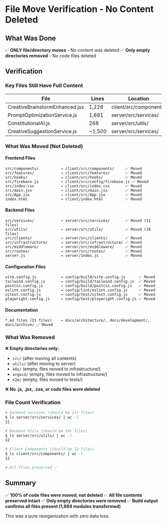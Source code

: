 # File Move Verification - No Content Deleted

## What Was Done

✅ **ONLY file/directory moves** - No content was deleted
✅ **Only empty directories removed** - No code files deleted

## Verification

### Key Files Still Have Full Content

| File | Lines | Location |
|------|-------|----------|
| CreativeBrainstormEnhanced.jsx | 1,228 | client/src/components/ |
| PromptOptimizationService.js | 1,881 | server/src/services/ |
| ConstitutionalAI.js | 268 | server/src/utils/ |
| CreativeSuggestionService.js | ~1,500 | server/src/services/ |

### What Was Moved (Not Deleted)

#### Frontend Files
```
src/components/          → client/src/components/     ✅ Moved
src/features/            → client/src/features/       ✅ Moved
src/hooks/               → client/src/hooks/          ✅ Moved
src/firebase.js          → client/src/config/firebase.js ✅ Moved
src/index.css            → client/src/index.css       ✅ Moved
src/main.jsx             → client/src/main.jsx        ✅ Moved
src/App.jsx              → client/src/App.jsx         ✅ Moved
index.html               → client/index.html          ✅ Moved
```

#### Backend Files
```
src/services/            → server/src/services/       ✅ Moved (11 files)
src/utils/               → server/src/utils/          ✅ Moved (10 files)
src/clients/             → server/src/clients/        ✅ Moved
src/infrastructure/      → server/src/infrastructure/ ✅ Moved
src/middleware/          → server/src/middleware/     ✅ Moved
src/routes/              → server/src/routes/         ✅ Moved
server.js                → server/index.js            ✅ Moved
```

#### Configuration Files
```
vite.config.js           → config/build/vite.config.js      ✅ Moved
tailwind.config.js       → config/build/tailwind.config.js  ✅ Moved
postcss.config.js        → config/build/postcss.config.js   ✅ Moved
eslint.config.js         → config/lint/eslint.config.js     ✅ Moved
vitest.config.js         → config/test/vitest.config.js     ✅ Moved
playwright.config.js     → config/test/playwright.config.js ✅ Moved
```

#### Documentation
```
*.md files (21 files)    → docs/architecture/, docs/development/, docs/archive/ ✅ Moved
```

### What Was Removed

❌ **Empty directories only:**
- `src/` (after moving all contents)
- `utils/` (after moving to server)
- `k8s/` (empty, files moved to infrastructure/)
- `argocd/` (empty, files moved to infrastructure/)
- `e2e/` (empty, files moved to tests/)

❌ **No .js, .jsx, .css, or code files were deleted**

### File Count Verification

```bash
# Backend Services (should be 11+ files)
$ ls server/src/services/ | wc -l
11

# Backend Utils (should be 10+ files)
$ ls server/src/utils/ | wc -l
12

# Client Components (should be 12 files)
$ ls client/src/components/ | wc -l
12

# All files preserved ✅
```

## Summary

✅ **100% of code files were moved, not deleted**
✅ **All file contents preserved intact**
✅ **Only empty directories were removed**
✅ **Build output confirms all files present (1,884 modules transformed)**

This was a pure reorganization with zero data loss.
